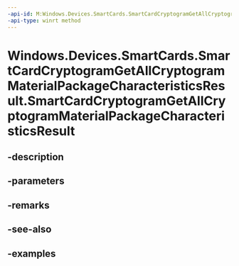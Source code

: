 ```yaml
---
-api-id: M:Windows.Devices.SmartCards.SmartCardCryptogramGetAllCryptogramMaterialPackageCharacteristicsResult.#ctor
-api-type: winrt method
---
```


<!-- Method syntax.
public SmartCardCryptogramGetAllCryptogramMaterialPackageCharacteristicsResult.SmartCardCryptogramGetAllCryptogramMaterialPackageCharacteristicsResult()
-->

# Windows.Devices.SmartCards.SmartCardCryptogramGetAllCryptogramMaterialPackageCharacteristicsResult.SmartCardCryptogramGetAllCryptogramMaterialPackageCharacteristicsResult

## -description

## -parameters

## -remarks

## -see-also

## -examples

